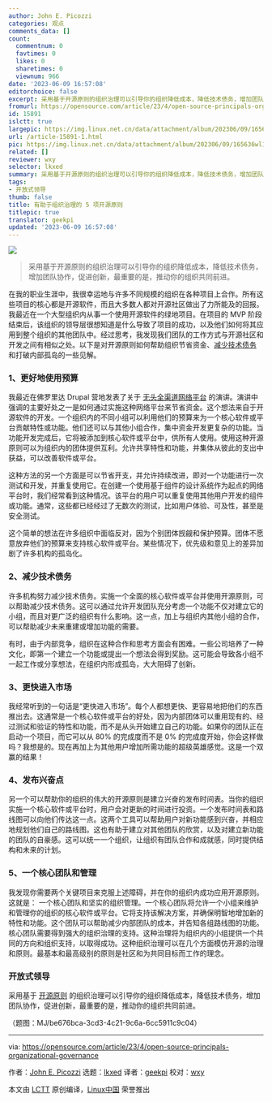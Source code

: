 ```yaml
---
author: John E. Picozzi
categories: 观点
comments_data: []
count:
  commentnum: 0
  favtimes: 0
  likes: 0
  sharetimes: 0
  viewnum: 966
date: '2023-06-09 16:57:08'
editorchoice: false
excerpt: 采用基于开源原则的组织治理可以引导你的组织降低成本，降低技术债务，增加团队协作，促进创新，最重要的是，推动你的组织共同前进。
fromurl: https://opensource.com/article/23/4/open-source-principals-organizational-governance
id: 15891
islctt: true
largepic: https://img.linux.net.cn/data/attachment/album/202306/09/165636wl15bs9nstjdb4wj.jpg
url: /article-15891-1.html
pic: https://img.linux.net.cn/data/attachment/album/202306/09/165636wl15bs9nstjdb4wj.jpg.thumb.jpg
related: []
reviewer: wxy
selector: lkxed
summary: 采用基于开源原则的组织治理可以引导你的组织降低成本，降低技术债务，增加团队协作，促进创新，最重要的是，推动你的组织共同前进。
tags:
- 开放式领导
thumb: false
title: 有助于组织治理的 5 项开源原则
titlepic: true
translator: geekpi
updated: '2023-06-09 16:57:08'
---
```


![](https://img.linux.net.cn/data/attachment/album/202306/09/165636wl15bs9nstjdb4wj.jpg)



> 
> 采用基于开源原则的组织治理可以引导你的组织降低成本，降低技术债务，增加团队协作，促进创新，最重要的是，推动你的组织共同前进。
> 
> 
> 


在我的职业生涯中，我很幸运地与许多不同规模的组织在各种项目上合作。所有这些项目的核心都是开源软件，而且大多数人都对开源社区做出了力所能及的回报。我最近在一个大型组织内从事一个使用开源软件的绿地项目。在项目的 MVP 阶段结束后，该组织的领导层很想知道是什么导致了项目的成功，以及他们如何将其应用到整个组织的其他团队中。经过思考，我发现我们团队的工作方式与开源社区和开发之间有相似之处。以下是对开源原则如何帮助组织节省资金、[减少技术债务](https://enterprisersproject.com/article/2020/6/technical-debt-explained-plain-english?intcmp=7013a000002qLH8AAM) 和打破内部孤岛的一些见解。


### 1、更好地使用预算


我最近在佛罗里达 Drupal 营地发表了关于 [无头全渠道网络平台](https://noti.st/johnpicozzi/thgcPs/think-locally-build-globally-how-drupal-is-powering-headless-omni-channel-web-platforms) 的演讲。演讲中强调的主要好处之一是如何通过实施这种网络平台来节省资金。这个想法来自于开源软件的开发。一个组织内的不同小组可以利用他们的预算来为一个核心软件或平台贡献特性或功能。他们还可以与其他小组合作，集中资金开发更复杂的功能。当功能开发完成后，它将被添加到核心软件或平台中，供所有人使用。使用这种开源原则可以为组织内的团体提供互利。允许共享特性和功能，并集体从彼此的支出中获益，可以改善软件或平台。


这种方法的另一个方面是可以节省开支，并允许持续改进，即对一个功能进行一次测试和开发，并重复使用它。在创建一个使用基于组件的设计系统作为起点的网络平台时，我们经常看到这种情况。该平台的用户可以重复使用其他用户开发的组件或功能。通常，这些都已经经过了无数次的测试，比如用户体验、可及性，甚至是安全测试。


这个简单的想法在许多组织中面临反对，因为个别团体觊觎和保护预算。团体不愿意放弃他们的预算来支持核心软件或平台。某些情况下，优先级和意见上的差异加剧了许多机构的孤岛化。


### 2、减少技术债务


许多机构努力减少技术债务。实施一个全面的核心软件或平台并使用开源原则，可以帮助减少技术债务。这可以通过允许开发团队充分考虑一个功能不仅对建立它的小组，而且对更广泛的组织有什么影响。这一点，加上与组织内其他小组的合作，可以帮助减少未来重建或增加功能的需要。


有时，由于内部竞争，组织在这种合作和思考方面会有困难。一些公司培养了一种文化，即第一个建立一个功能或提出一个想法会得到奖励。这可能会导致各小组不一起工作或分享想法，在组织内形成孤岛，大大阻碍了创新。


### 3、更快进入市场


我经常听到的一句话是“更快进入市场”。每个人都想更快、更容易地把他们的东西推出去。这通常是一个核心软件或平台的好处，因为内部团体可以重用现有的、经过测试和验证的特性和功能，而不是从头开始建立自己的功能。如果你的团队正在启动一个项目，而它可以从 80% 的完成度而不是 0% 的完成度开始，你会这样做吗？我想是的。现在再加上为其他用户增加所需功能的超级英雄感觉。这是一个双赢的结果！


### 4、发布兴奋点


另一个可以帮助你的组织的伟大的开源原则是建立兴奋的发布时间表。当你的组织实施一个核心软件或平台时，用户会对更新的时间进行投资。一个发布时间表和路线图可以向他们传达这一点。这两个工具可以帮助用户对新功能感到兴奋，并相应地规划他们自己的路线图。这也有助于建立对其他团队的欣赏，以及对建立新功能的团队的自豪感。这可以统一一个组织，让组织有团队合作和成就感，同时提供结构和未来的计划。


### 5、一个核心团队和管理


我发现你需要两个关键项目来克服上述障碍，并在你的组织内成功应用开源原则。这就是： 一个核心团队和坚实的组织管理。一个核心团队将允许一个小组来维护和管理你的组织的核心软件或平台。它将支持该解决方案，并确保明智地增加新的特性和功能。这个团队可以帮助减少内部团队的成本，并告知各组路线图的功能。核心团队需要得到强大的组织治理的支持。这种治理将为组织内的小组提供一个共同的方向和组织支持，以取得成功。这种组织治理可以在几个方面模仿开源的治理和原则。最基本和最高级别的原则是社区和为共同目标而工作的理念。


### 开放式领导


采用基于 [开源原则](https://opensource.com/article/23/4/open-leadership-through-change) 的组织治理可以引导你的组织降低成本，降低技术债务，增加团队协作，促进创新，最重要的是，推动你的组织共同前进。


（题图：MJ/be676bca-3cd3-4c21-9c6a-6cc5911c9c04）




---


via: <https://opensource.com/article/23/4/open-source-principals-organizational-governance>


作者：[John E. Picozzi](https://opensource.com/users/johnpicozzi) 选题：[lkxed](https://github.com/lkxed/) 译者：[geekpi](https://github.com/geekpi) 校对：[wxy](https://github.com/wxy)


本文由 [LCTT](https://github.com/LCTT/TranslateProject) 原创编译，[Linux中国](https://linux.cn/) 荣誉推出